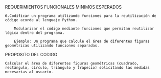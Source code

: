 REQUERIMIENTOS FUNCIONALES MINIMOS ESPERADOS

    6.Codificar un programa utilizando funciones para la reutilización de código acorde al lenguaje Python.

        Modularizar el código mediante funciones que permitan reutilizar lógica dentro del programa.

        Ejemplo: Un programa que calcule el área de diferentes figuras geométricas utilizando funciones separadas.

PROPOSITO DEL CODIGO

    Calcular el área de diferentes figuras geométricas (cuadrado, rectángulo, círculo, triángulo y trapecio) solicitando las medidas necesarias al usuario.
